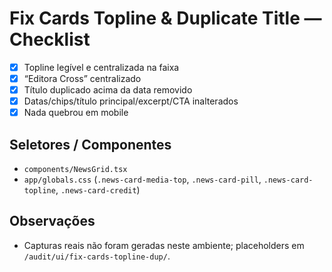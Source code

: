 # Fix Cards Topline & Duplicate Title — Checklist

- [x] Topline legível e centralizada na faixa
- [x] “Editora Cross” centralizado
- [x] Título duplicado acima da data removido
- [x] Datas/chips/título principal/excerpt/CTA inalterados
- [x] Nada quebrou em mobile

## Seletores / Componentes
- `components/NewsGrid.tsx`
- `app/globals.css` (`.news-card-media-top`, `.news-card-pill`, `.news-card-topline`, `.news-card-credit`)

## Observações
- Capturas reais não foram geradas neste ambiente; placeholders em `/audit/ui/fix-cards-topline-dup/`.
